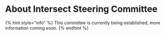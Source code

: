 # About Intersect Steering Committee



{% hint style="info" %}
This committee is currently being established, more information coming soon.
{% endhint %}
